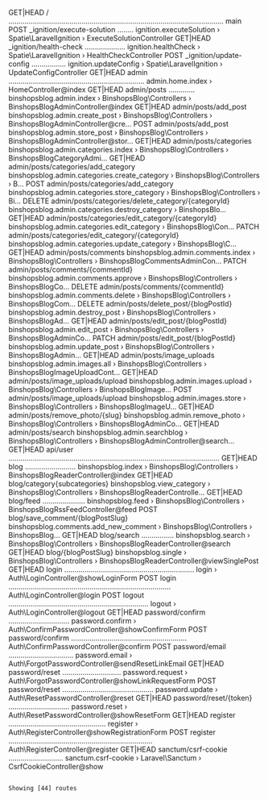 
  GET|HEAD   / .......................................................................................................... main
  POST       _ignition/execute-solution ........ ignition.executeSolution › Spatie\LaravelIgnition › ExecuteSolutionController
  GET|HEAD   _ignition/health-check .................... ignition.healthCheck › Spatie\LaravelIgnition › HealthCheckController
  POST       _ignition/update-config ................. ignition.updateConfig › Spatie\LaravelIgnition › UpdateConfigController
  GET|HEAD   admin ................................................................... admin.home.index › HomeController@index
  GET|HEAD   admin/posts ............. binshopsblog.admin.index › BinshopsBlog\Controllers › BinshopsBlogAdminController@index
  GET|HEAD   admin/posts/add_post binshopsblog.admin.create_post › BinshopsBlog\Controllers › BinshopsBlogAdminController@cre…
  POST       admin/posts/add_post binshopsblog.admin.store_post › BinshopsBlog\Controllers › BinshopsBlogAdminController@stor…
  GET|HEAD   admin/posts/categories binshopsblog.admin.categories.index › BinshopsBlog\Controllers › BinshopsBlogCategoryAdmi…
  GET|HEAD   admin/posts/categories/add_category binshopsblog.admin.categories.create_category › BinshopsBlog\Controllers › B…
  POST       admin/posts/categories/add_category binshopsblog.admin.categories.store_category › BinshopsBlog\Controllers › Bi…
  DELETE     admin/posts/categories/delete_category/{categoryId} binshopsblog.admin.categories.destroy_category › BinshopsBlo…
  GET|HEAD   admin/posts/categories/edit_category/{categoryId} binshopsblog.admin.categories.edit_category › BinshopsBlog\Con…
  PATCH      admin/posts/categories/edit_category/{categoryId} binshopsblog.admin.categories.update_category › BinshopsBlog\C…
  GET|HEAD   admin/posts/comments binshopsblog.admin.comments.index › BinshopsBlog\Controllers › BinshopsBlogCommentsAdminCon…
  PATCH      admin/posts/comments/{commentId} binshopsblog.admin.comments.approve › BinshopsBlog\Controllers › BinshopsBlogCo…
  DELETE     admin/posts/comments/{commentId} binshopsblog.admin.comments.delete › BinshopsBlog\Controllers › BinshopsBlogCom…
  DELETE     admin/posts/delete_post/{blogPostId} binshopsblog.admin.destroy_post › BinshopsBlog\Controllers › BinshopsBlogAd…
  GET|HEAD   admin/posts/edit_post/{blogPostId} binshopsblog.admin.edit_post › BinshopsBlog\Controllers › BinshopsBlogAdminCo…
  PATCH      admin/posts/edit_post/{blogPostId} binshopsblog.admin.update_post › BinshopsBlog\Controllers › BinshopsBlogAdmin…
  GET|HEAD   admin/posts/image_uploads binshopsblog.admin.images.all › BinshopsBlog\Controllers › BinshopsBlogImageUploadCont…
  GET|HEAD   admin/posts/image_uploads/upload binshopsblog.admin.images.upload › BinshopsBlog\Controllers › BinshopsBlogImage…
  POST       admin/posts/image_uploads/upload binshopsblog.admin.images.store › BinshopsBlog\Controllers › BinshopsBlogImageU…
  GET|HEAD   admin/posts/remove_photo/{slug} binshopsblog.admin.remove_photo › BinshopsBlog\Controllers › BinshopsBlogAdminCo…
  GET|HEAD   admin/posts/search binshopsblog.admin.searchblog › BinshopsBlog\Controllers › BinshopsBlogAdminController@search…
  GET|HEAD   api/user ........................................................................................................ 
  GET|HEAD   blog ......................... binshopsblog.index › BinshopsBlog\Controllers › BinshopsBlogReaderController@index
  GET|HEAD   blog/category{subcategories} binshopsblog.view_category › BinshopsBlog\Controllers › BinshopsBlogReaderControlle…
  GET|HEAD   blog/feed ..................... binshopsblog.feed › BinshopsBlog\Controllers › BinshopsBlogRssFeedController@feed
  POST       blog/save_comment/{blogPostSlug} binshopsblog.comments.add_new_comment › BinshopsBlog\Controllers › BinshopsBlog…
  GET|HEAD   blog/search ................ binshopsblog.search › BinshopsBlog\Controllers › BinshopsBlogReaderController@search
  GET|HEAD   blog/{blogPostSlug} binshopsblog.single › BinshopsBlog\Controllers › BinshopsBlogReaderController@viewSinglePost
  GET|HEAD   login ................................................................ login › Auth\LoginController@showLoginForm
  POST       login ................................................................................ Auth\LoginController@login
  POST       logout ..................................................................... logout › Auth\LoginController@logout
  GET|HEAD   password/confirm .............................. password.confirm › Auth\ConfirmPasswordController@showConfirmForm
  POST       password/confirm ......................................................... Auth\ConfirmPasswordController@confirm
  POST       password/email ................................ password.email › Auth\ForgotPasswordController@sendResetLinkEmail
  GET|HEAD   password/reset ............................. password.request › Auth\ForgotPasswordController@showLinkRequestForm
  POST       password/reset ............................................. password.update › Auth\ResetPasswordController@reset
  GET|HEAD   password/reset/{token} .............................. password.reset › Auth\ResetPasswordController@showResetForm
  GET|HEAD   register ................................................ register › Auth\RegisterController@showRegistrationForm
  POST       register ....................................................................... Auth\RegisterController@register
  GET|HEAD   sanctum/csrf-cookie ........................... sanctum.csrf-cookie › Laravel\Sanctum › CsrfCookieController@show

                                                                                                           Showing [44] routes


